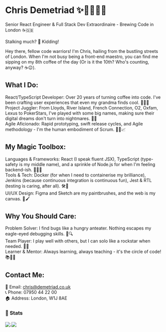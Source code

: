 # Chris Demetriad ✨🚀🐝👋🍻 <img src="https://komarev.com/ghpvc/?username=chrisdemetriad&color=green" alt="" align="right" />
Senior React Engineer & Full Stack Dev Extraordinaire - Brewing Code in London ☕️🇬🇧

Stalking much? 🤔
Kidding!

Hey there, fellow code warriors! I'm Chris, hailing from the bustling streets of London. When I'm not busy being a front-end maestro, you can find me sipping on my 8th coffee of the day (Or is it the 10th? Who's counting, anyway? ☕️😉).

## What I Do:
React/TypeScript Developer: Over 20 years of turning coffee into code. I've been crafting user experiences that even my grandma finds cool. 🧑‍💻👵\
Project Juggler: From Lloyds, River Island, French Connection, O2, Oxfam, Lexus to PokerStars, I've played with some big names, making sure their digital dreams don't turn into nightmares. 🎪🤹\
Agile Aficionado: Rapid prototyping, swift release cycles, and Agile methodology - I'm the human embodiment of Scrum. 🏃‍♂️📈

## My Magic Toolbox:
Languages & Frameworks: React (I speak fluent JSX), TypeScript (type-safety is my middle name), and a sprinkle of Node.js for when I'm feeling backend-ish. 🧙‍♂️🔧\
Tools & Tech: Docker (for when I need to containerise my brilliance), Jenkins (because continuous integration is continuous fun), Jest & RTL (testing is caring, after all). 🛠️🚀\
UI/UX Design: Figma and Sketch are my paintbrushes, and the web is my canvas. 🎨🖌️

## Why You Should Care:
Problem Solver: I find bugs like a hungry anteater. Nothing escapes my eagle-eyed debugging skills. 🐜🔍\
Team Player: I play well with others, but I can solo like a rockstar when needed. 🎸🤘\
Learner & Mentor: Always learning, always teaching - it's the circle of code! 📚👨‍🏫

## Contact Me:
📧 Email: chris@demetriad.co.uk\
📞 Phone: 07950 44 22 00\
🏠 Address: London, W1J 8AE

### 🏁 Stats
<a href="https://github.com/anuraghazra/github-readme-stats">
  <img align="center" src="https://github-readme-stats.vercel.app/api?username=chrisdemetriad&show_icons=true&theme=radical&hide_title=true&count_private=true&include_all_commits=true" />
</a>
<a href="https://github.com/anuraghazra/convoychat">
  <img align="center" src="https://github-readme-stats.vercel.app/api/top-langs/?username=chrisdemetriad&layout=compact&title_color=4F8CC9&text_color=9f9f9f&bg_color=151515&hide_border=true&icon_color=4F8CC9&hide=visual%20basic&count_private=true)](https://github.com/anuraghazra/github-readme-stats" />
</a>







